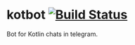 # kotbot [![Build Status](https://travis-ci.com/KotlinBy/kotbot.svg?branch=master)](https://travis-ci.com/KotlinBy/kotbot)

Bot for Kotlin chats in telegram.
